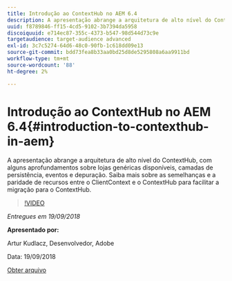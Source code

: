```yaml
---
title: Introdução ao ContextHub no AEM 6.4
description: A apresentação abrange a arquitetura de alto nível do ContextHub, com alguns aprofundamentos sobre lojas genéricas disponíveis, camadas de persistência, eventos e depuração. Saiba mais sobre as semelhanças e a paridade de recursos entre o ClientContext e o ContextHub para facilitar a migração para o ContextHub.
uuid: f8789846-ff15-4cd5-9102-3b7394da5958
discoiquuid: e714ec87-355c-4373-b547-98d544d73c9e
targetaudience: target-audience advanced
exl-id: 3c7c5274-64d6-48c0-90fb-1c618dd09e13
source-git-commit: bdd73fea8b33aa0bd25d8de5295808a6aa9911bd
workflow-type: tm+mt
source-wordcount: '88'
ht-degree: 2%

---
```


# Introdução ao ContextHub no AEM 6.4{#introduction-to-contexthub-in-aem}

A apresentação abrange a arquitetura de alto nível do ContextHub, com alguns aprofundamentos sobre lojas genéricas disponíveis, camadas de persistência, eventos e depuração. Saiba mais sobre as semelhanças e a paridade de recursos entre o ClientContext e o ContextHub para facilitar a migração para o ContextHub.

>[!VIDEO](https://video.tv.adobe.com/v/23839/?quality=9)

*Entregues em 19/09/2018*

**Apresentado por:**

Artur Kudlacz, Desenvolvedor, Adobe

Data: 19/09/2018

[Obter arquivo](assets/gems-session-introduction-to-contexthub-in-aem-64.pdf)

<!--
[Get back to the Overview](https://helpx.adobe.com/experience-manager/kt/eseminars/gems/aem-index.html)
-->
